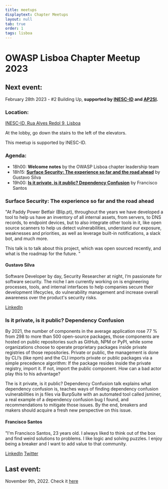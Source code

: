 ```yaml
---
title: meetups
displaytext: Chapter Meetups
layout: null
tab: true
order: 1
tags: lisboa
---
```

# OWASP Lisboa Chapter Meetup 2023

## Next event: 
February 28th 2023 - #2 Building Up, **supported by [INESC-ID](https://www.inesc-id.pt/) and [AP2SI](https://ap2si.org/).**

### Location:
[INESC-ID, Rua Alves Redol 9, Lisboa](https://goo.gl/maps/aP8v2mUnzwneRH5v7)

At the lobby, go down the stairs to the left of the elevators.

This meetup is supported by INESC-ID.

### Agenda:
* 18h00: **Welcome notes** by the OWASP Lisboa chapter leadership team
* 18h15: **[Surface Security: The experience so far and the road ahead](#surface-security-the-experience-so-far-and-the-road-ahead)** by Gustavo Silva
* 19h00: **[Is it private, is it public? Dependency Confusion](#is-it-private-is-it-public-dependency-confusion)** by Francisco Santos

### Surface Security: The experience so far and the road ahead
"At Paddy Power Betfair (Blip.pt), throughout the years we have developed a tool to help us have an inventory of all internal assets, from servers, to DNS records, to endpoint devices, but to also integrate other tools in it, like open source scanners to help us detect vulnerabilities, understand our exposure, weaknesses and priorities, as well as leverage built-in notifications, a slack bot, and much more.

This talk is to talk about this project, which was open sourced recently, and what is the roadmap for the future. "

#### Gustavo Silva
Software Developer by day, Security Researcher at night, I’m passionate for software security. The niche I am currently working on is engineering processes, tools, and internal interfaces to help companies secure their development lifecycles, do vulnerability management and increase overall awareness over the product's security risks.

[LinkedIn](https://www.linkedin.com/in/gsilvapt/)

### Is it private, is it public? Dependency Confusion
By 2021, the number of components in the average application rose 77 % from 298 to more than 500 open-source packages, those components are hosted on public repositories such as GitHub, NPM or PyPI, while some organizations choose to operate proprietary packages inside private registries of those repositories. Private or public, the management is done by CLI’s (like npm) and the CLI imports private or public packages via a simple precedence algorithm: If the package resides inside the private registry, import it. If not, import the public component. How can a bad actor play this to his advantage?

The is it private, is it public? Dependency Confusion talk explains what dependency confusion is, teaches ways of finding dependency confusion vulnerabilities in js files via BurpSuite with an automated tool called jsminer, a real example of a dependency confusion bug I found, and recommendations to mitigate those issues. By the end, breakers and makers should acquire a fresh new perspective on this issue.

#### Francisco Santos
"I'm Francisco Santos, 23 years old. I always liked to think out of the box and find weird solutions to problems. I like logic and solving puzzles. I enjoy being a breaker and I want to add value to that community.

[LinkedIn](https://www.linkedin.com/in/francisco-santos-77917a210/)
[Twitter](https://twitter.com/andr0idp4r4n0id)


## Last event:
November 9th, 2022. Check it [here](https://owasp.org/www-chapter-lisboa/#div-pastevents)
